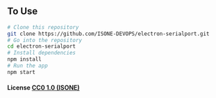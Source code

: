 
## To Use

```bash
# Clone this repository
git clone https://github.com/ISONE-DEVOPS/electron-serialport.git
# Go into the repository
cd electron-serialport
# Install dependencies
npm install
# Run the app
npm start
```


#### License [CC0 1.0 (ISONE)](LICENSE.md)

